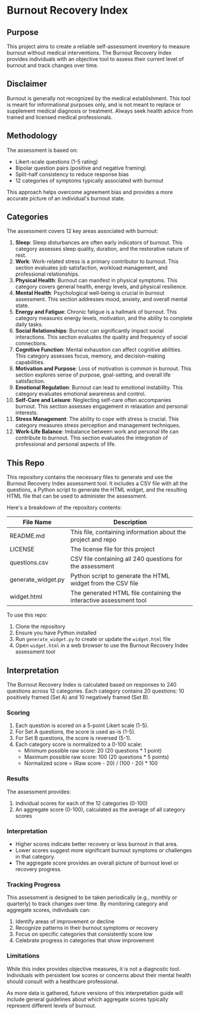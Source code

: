 # Burnout Recovery Index




## Purpose
This project aims to create a reliable self-assessment inventory to measure burnout without medical interventions. The Burnout Recovery Index provides individuals with an objective tool to assess their current level of burnout and track changes over time.



## Disclaimer

Burnout is generally not recognized by the medical establishment. This tool is meant for informational purposes only, and is not meant to replace or supplement medical diagnosis or treatment. Always seek health advice from trained and licensed medical professionals. 



## Methodology
The assessment is based on:
- Likert-scale questions (1-5 rating)
- Bipolar question pairs (positive and negative framing)
- Split-half consistency to reduce response bias
- 12 categories of symptoms typically associated with burnout

This approach helps overcome agreement bias and provides a more accurate picture of an individual's burnout state.






## Categories
The assessment covers 12 key areas associated with burnout:

1. **Sleep**: Sleep disturbances are often early indicators of burnout. This category assesses sleep quality, duration, and the restorative nature of rest.
2. **Work**: Work-related stress is a primary contributor to burnout. This section evaluates job satisfaction, workload management, and professional relationships.
3. **Physical Health**: Burnout can manifest in physical symptoms. This category covers general health, energy levels, and physical resilience.
4. **Mental Health**: Psychological well-being is crucial in burnout assessment. This section addresses mood, anxiety, and overall mental state.
5. **Energy and Fatigue**: Chronic fatigue is a hallmark of burnout. This category measures energy levels, motivation, and the ability to complete daily tasks.
6. **Social Relationships**: Burnout can significantly impact social interactions. This section evaluates the quality and frequency of social connections.
7. **Cognitive Function**: Mental exhaustion can affect cognitive abilities. This category assesses focus, memory, and decision-making capabilities.
8. **Motivation and Purpose**: Loss of motivation is common in burnout. This section explores sense of purpose, goal-setting, and overall life satisfaction.
9. **Emotional Regulation**: Burnout can lead to emotional instability. This category evaluates emotional awareness and control.
10. **Self-Care and Leisure**: Neglecting self-care often accompanies burnout. This section assesses engagement in relaxation and personal interests.
11. **Stress Management**: The ability to cope with stress is crucial. This category measures stress perception and management techniques.
12. **Work-Life Balance**: Imbalance between work and personal life can contribute to burnout. This section evaluates the integration of professional and personal aspects of life.






## This Repo

This repository contains the necessary files to generate and use the Burnout Recovery Index assessment tool. It includes a CSV file with all the questions, a Python script to generate the HTML widget, and the resulting HTML file that can be used to administer the assessment.

Here's a breakdown of the repository contents:

| File Name | Description |
|-----------|-------------|
| README.md | This file, containing information about the project and repo |
| LICENSE | The license file for this project |
| questions.csv | CSV file containing all 240 questions for the assessment |
| generate_widget.py | Python script to generate the HTML widget from the CSV file |
| widget.html | The generated HTML file containing the interactive assessment tool |

To use this repo:

1. Clone the repository
2. Ensure you have Python installed
3. Run `generate_widget.py` to create or update the `widget.html` file
4. Open `widget.html` in a web browser to use the Burnout Recovery Index assessment tool





## Interpretation

The Burnout Recovery Index is calculated based on responses to 240 questions across 12 categories. Each category contains 20 questions: 10 positively framed (Set A) and 10 negatively framed (Set B).

### Scoring

1. Each question is scored on a 5-point Likert scale (1-5).
2. For Set A questions, the score is used as-is (1-5).
3. For Set B questions, the score is reversed (5-1).
4. Each category score is normalized to a 0-100 scale:
   - Minimum possible raw score: 20 (20 questions * 1 point)
   - Maximum possible raw score: 100 (20 questions * 5 points)
   - Normalized score = (Raw score - 20) / (100 - 20) * 100

### Results

The assessment provides:
1. Individual scores for each of the 12 categories (0-100)
2. An aggregate score (0-100), calculated as the average of all category scores

### Interpretation

- Higher scores indicate better recovery or less burnout in that area.
- Lower scores suggest more significant burnout symptoms or challenges in that category.
- The aggregate score provides an overall picture of burnout level or recovery progress.

### Tracking Progress

This assessment is designed to be taken periodically (e.g., monthly or quarterly) to track changes over time. By monitoring category and aggregate scores, individuals can:

1. Identify areas of improvement or decline
2. Recognize patterns in their burnout symptoms or recovery
3. Focus on specific categories that consistently score low
4. Celebrate progress in categories that show improvement

### Limitations

While this index provides objective measures, it is not a diagnostic tool. Individuals with persistent low scores or concerns about their mental health should consult with a healthcare professional.

As more data is gathered, future versions of this interpretation guide will include general guidelines about which aggregate scores typically represent different levels of burnout.
